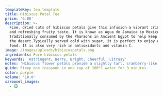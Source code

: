 ```yaml
---
templateKey: tea.template
title: Hibiscus Petal Tea
price: '6.00'
description: >-
  Fine, dried cuts of hibiscus petals give this infusion a vibrant crimson hue
  and refreshing fruity taste. It is known as Agua de Jamaica in Mexico and
  traditionally consumed by the Pharaohs in Ancient Egypt to help keep cool in
  the desert.Typically served cold with sugar, it is perfect to enjoy with spicy
  food. It is also very rich in antioxidants and vitamin C.
image: /images/uploads/hibiscuspetals.png
ingredients: Pure hibiscus petals
keywords: 'Astringent, Berry, Bright, Cheerful, Citrusy'
notes: 'Hibiscus flower petals provide a slightly tart, cranberry-like flavour.'
guide: Steep one teaspoon in one cup of 100°C water for 3 minutes.
color: purple
volume: '10.0'
carousel_images:
  - {}
---
```


